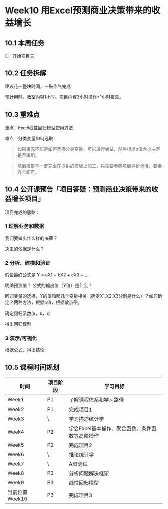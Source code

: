 # Week10 用Excel预测商业决策带来的收益增长

## 10.1 本周任务

  - [ ] 开始项目三


## 10.2 任务拆解
建议花一整块时间，一鼓作气完成

预计用时，教室内容1小时。项目内容3小时操作+1小时报告。

## 10.3 重难点

重点：Excel线性回归模型使用方法

难点：分类变量如何选取

> 如果事先不知道如何选择分类变量，可以进行尝试，然后根据p值大小决定是否采用。

> 项目报告不一定完全在提供的模板上加工，只需要参照项目评价标准，要素齐全即可。



## 10.4 公开课预告「项目答疑：预测商业决策带来的收益增长项目」
项目完成的思路：

### 1 理解业务和数据

我们要做出什么样的决策？

决策的依据是什么？

### 2 分析、建模和验证

假设最终公式是  Y = aX1 + bX2 + cX3 + ...

明确预测值？ 公式的输出值（Y值）是什么？

回归变量的选择，Y的值和那几个变量相关（确定X1,X2,X3分别是什么）？如何确定？两种方法，根据p值，根据散点图。

确定回归系数(a，b，c)

得出回归模型

### 3 演示/可视化

根据公式，得出结论

## 10.5 课程时间规划

时间|项目阶段|学习目标
---|---|---
Week1| P1|了解课程体系和学习路径
Week2|P1|完成项目1
Week3|\ |学习描述统计学
Week4|P2|学会Excel基本操作、聚合函数、条件函数等高阶操作
Week5|P2|完成项目2
Week6|\ |推论统计学
Week7|\ |A/B测试
Week8|P3|分析问题解决框架
Week9|P3|线性回归模型
当前位置Week10|P3|完成项目3
